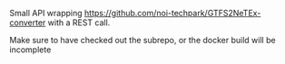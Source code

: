 Small API wrapping https://github.com/noi-techpark/GTFS2NeTEx-converter with a REST call.

Make sure to have checked out the subrepo, or the docker build will be incomplete
